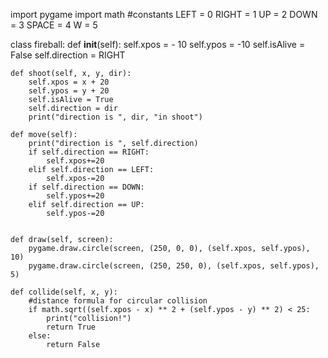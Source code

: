 import pygame
import math
#constants
LEFT = 0
RIGHT = 1
UP = 2
DOWN = 3
SPACE = 4
W = 5 

class fireball:
    def __init__(self):
        self.xpos = - 10
        self.ypos = -10
        self.isAlive = False
        self.direction = RIGHT

    def shoot(self, x, y, dir):
        self.xpos = x + 20
        self.ypos = y + 20
        self.isAlive = True
        self.direction = dir
        print("direction is ", dir, "in shoot")

    def move(self):
        print("direction is ", self.direction)
        if self.direction == RIGHT:
            self.xpos+=20
        elif self.direction == LEFT:
            self.xpos-=20
        if self.direction == DOWN:
            self.ypos+=20
        elif self.direction == UP:
            self.ypos-=20

    
    def draw(self, screen):
        pygame.draw.circle(screen, (250, 0, 0), (self.xpos, self.ypos), 10)
        pygame.draw.circle(screen, (250, 250, 0), (self.xpos, self.ypos), 5)

    def collide(self, x, y):
        #distance formula for circular collision
        if math.sqrt((self.xpos - x) ** 2 + (self.ypos - y) ** 2) < 25:
            print("collision!")
            return True
        else:
            return False

